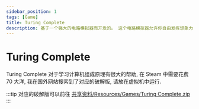 ```yaml
---
sidebar_position: 1
tags: [Game]
title: Turing Complete
description: 基于一个强大的电路模拟器而开发的。 这个电路模拟器允许你自由发挥想象力，以不同的解法通过各个关卡，或以自己喜欢的方式搭建属于自己的计算机。 
---
```

# Turing Complete

Turing Complete 对于学习计算机组成原理有很大的帮助, 在 Steam 中需要花费 70 大洋, 我在国外网站搜索到了对应的破解版, 请放在虚拟机中运行.

:::tip
对应的破解版可以前往 [共享资料/Resources/Games/Turing Complete.zip](https://pan.baidu.com/s/1PNvMPQsc-F70Lyk7ZNsRrA?pwd=f228)
:::